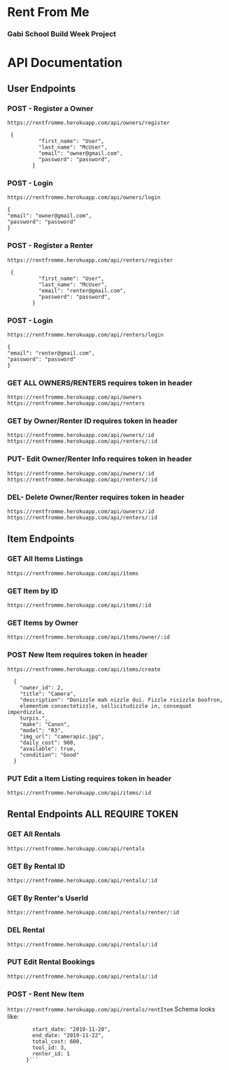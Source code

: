 # Rent From Me

### Gabi School Build Week Project


# API Documentation

## User Endpoints

### POST - Register a Owner 
`https://rentfromme.herokuapp.com/api/owners/register`

```
 {
          "first_name": "User",
          "last_name": "McUser",
          "email": "owner@gmail.com",
          "password": "password",
        }
```

### POST - Login 
`https://rentfromme.herokuapp.com/api/owners/login`
```
{
"email": "owner@gmail.com",
"password": "password"
}
```


### POST - Register a Renter 
`https://rentfromme.herokuapp.com/api/renters/register`

```
 {
          "first_name": "User",
          "last_name": "McUser",
          "email": "renter@gmail.com",
          "password": "password",
        }
```

### POST - Login 
`https://rentfromme.herokuapp.com/api/renters/login`
```
{
"email": "renter@gmail.com",
"password": "password"
}
```

### GET ALL OWNERS/RENTERS **requires token in header**
`https://rentfromme.herokuapp.com/api/owners`
`https://rentfromme.herokuapp.com/api/renters`


### GET by Owner/Renter ID **requires token in header**
`https://rentfromme.herokuapp.com/api/owners/:id`
`https://rentfromme.herokuapp.com/api/renters/:id`


### PUT- Edit Owner/Renter Info **requires token in header**
`https://rentfromme.herokuapp.com/api/owners/:id`
`https://rentfromme.herokuapp.com/api/renters/:id`

### DEL- Delete Owner/Renter **requires token in header**
`https://rentfromme.herokuapp.com/api/owners/:id`
`https://rentfromme.herokuapp.com/api/renters/:id`


## Item Endpoints

### GET All Items Listings 
`https://rentfromme.herokuapp.com/api/items`

### GET Item by ID 
`https://rentfromme.herokuapp.com/api/items/:id`

### GET Items by Owner 
`https://rentfromme.herokuapp.com/api/items/owner/:id`

### POST New Item **requires token in header**
`https://rentfromme.herokuapp.com/api/items/create`
```
  {
    "owner_id": 2,
    "title": "Camera",
    "description": "Donizzle mah nizzle dui. Fizzle risizzle boofron, 
    elementum consectetizzle, sollicitudizzle in, consequat imperdizzle,
    turpis.",
    "make": "Canon",
    "model": "R3",
    "img_url": "camerapic.jpg",
    "daily_cost": 900,
    "available": true,
    "condition": "Good"
  }
  ```

### PUT Edit a Item Listing **requires token in header**
`https://rentfromme.herokuapp.com/api/items/:id` 

## Rental Endpoints  **ALL REQUIRE TOKEN**

### GET All Rentals
`https://rentfromme.herokuapp.com/api/rentals`

### GET By Rental ID 
`https://rentfromme.herokuapp.com/api/rentals/:id`

### GET By Renter's UserId 
`https://rentfromme.herokuapp.com/api/rentals/renter/:id`


### DEL Rental
`https://rentfromme.herokuapp.com/api/rentals/:id`

### PUT Edit Rental Bookings
`https://rentfromme.herokuapp.com/api/rentals/:id`

### POST - Rent New Item
`https://rentfromme.herokuapp.com/api/rentals/rentItem` 
Schema looks like:
  ```{
          start_date: "2019-11-20",
          end_date: "2019-11-22",
          total_cost: 600,
          tool_id: 3,
          renter_id: 1
        }```
